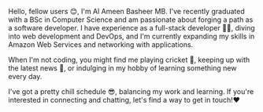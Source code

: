 Hello, fellow users 😊, I'm Al Ameen Basheer MB. I've recently graduated with a BSc in Computer Science and am passionate about forging a path as a software developer. I have experience as a full-stack developer 🧑‍💻, diving into web development and DevOps, and I'm currently expanding my skills in Amazon Web Services and networking with applications.

When I'm not coding, you might find me playing cricket 🏏, keeping up with the latest news 📰, or indulging in my hobby of learning something new every day.

I've got a pretty chill schedule 😎, balancing my work and learning. If you're interested in connecting and chatting, let's find a way to get in touch!❤️
<!---
AlAmeenBasheer/AlAmeenBasheer is a ✨ special ✨ repository because its `README.md` (this file) appears on your GitHub profile.
You can click the Preview link to take a look at your changes.
--->
